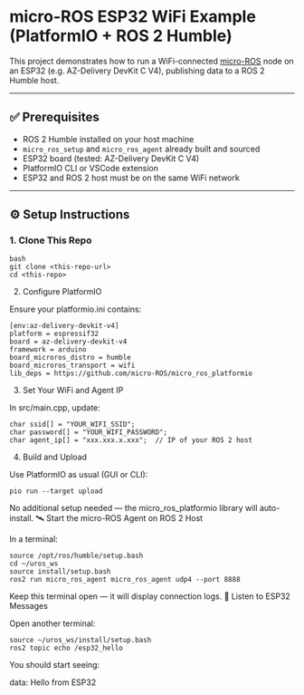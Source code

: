 # micro-ROS ESP32 WiFi Example (PlatformIO + ROS 2 Humble)

This project demonstrates how to run a WiFi-connected [micro-ROS](https://micro.ros.org/) node on an ESP32 (e.g. AZ-Delivery DevKit C V4), publishing data to a ROS 2 Humble host.

---

## ✅ Prerequisites

- ROS 2 Humble installed on your host machine
- `micro_ros_setup` and `micro_ros_agent` already built and sourced
- ESP32 board (tested: AZ-Delivery DevKit C V4)
- PlatformIO CLI or VSCode extension
- ESP32 and ROS 2 host must be on the same WiFi network

---

## ⚙️ Setup Instructions

### 1. Clone This Repo
```
bash
git clone <this-repo-url>
cd <this-repo>
```

2. Configure PlatformIO

Ensure your platformio.ini contains:
```
[env:az-delivery-devkit-v4]
platform = espressif32
board = az-delivery-devkit-v4
framework = arduino
board_microros_distro = humble
board_microros_transport = wifi
lib_deps = https://github.com/micro-ROS/micro_ros_platformio
```

3. Set Your WiFi and Agent IP

In src/main.cpp, update:
```
char ssid[] = "YOUR_WIFI_SSID";
char password[] = "YOUR_WIFI_PASSWORD";
char agent_ip[] = "xxx.xxx.x.xxx";  // IP of your ROS 2 host
```

4. Build and Upload

Use PlatformIO as usual (GUI or CLI):
```
pio run --target upload
```

No additional setup needed — the micro_ros_platformio library will auto-install.
🛰️ Start the micro-ROS Agent on ROS 2 Host

In a terminal:
```
source /opt/ros/humble/setup.bash
cd ~/uros_ws
source install/setup.bash
ros2 run micro_ros_agent micro_ros_agent udp4 --port 8888
```
Keep this terminal open — it will display connection logs.
📡 Listen to ESP32 Messages

Open another terminal:
```
source ~/uros_ws/install/setup.bash
ros2 topic echo /esp32_hello
```
You should start seeing:

data: Hello from ESP32

